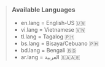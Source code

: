 > <h3> Available Languages </h3>
>
> - en.lang = English-US 🇺🇲
> - vi.lang = Vietnamese 🇻🇳
> - tl.lang = Tagalog 🇵🇭
> - bs.lang = Bisaya/Cebuano 🇵🇭
> - bd.lang = Bengali 🇧🇩
> - ar.lang = العربية 🇸🇦🇦🇪
